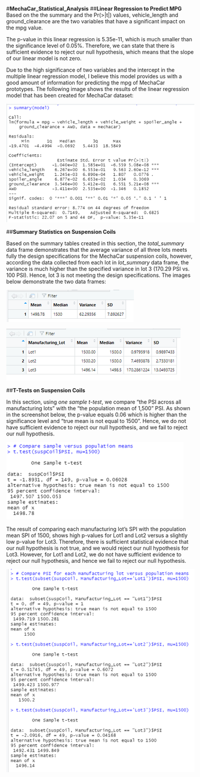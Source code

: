 #**MechaCar_Statistical_Analysis**
##**Linear Regression to Predict MPG**
Based on the the summary and the Pr(>|t|) values, vehicle_length and ground_clearance are the two variables that have a significant impact on the mpg value.

The p-value in this linear regression is 5.35e-11, which is much smaller than the significance level of 0.05%. Therefore, we can state that there is sufficient evidence to reject our null hypothesis, which means that the slope of our linear model is not zero.

Due to the high significance of two variables and the intercept in the multiple linear regression model, I believe this model provides us with a good amount of information for predicting the mpg of MechaCar prototypes.
The following image shows the results of the linear regression model that has been created for MechaCar dataset:
 
![linear_regression_mpg.png](https://github.com/zkt2018/MechaCar_Statistical_Analysis/blob/main/resources/linear_regression_mpg.png)

##**Summary Statistics on Suspension Coils**

Based on the summary tables created in this section, the *total_summary* data frame demonstrates that the average variance of all three lots meets fully the design specifications for the MechaCar suspension coils, however, according the data collected from each lot in *lot_summary* data frame, the variance is much higher than the specified variance in lot 3 (170.29 PSI vs. 100 PSI). Hence, lot 3 is not meeting the design specifications. The images below demonstrate the two data frames:

![total_summary_df.png](https://github.com/zkt2018/MechaCar_Statistical_Analysis/blob/main/resources/total_summary_df.png)

![lot_summary_df.png](https://github.com/zkt2018/MechaCar_Statistical_Analysis/blob/main/resources/lot_summary_df.png)

##**T-Tests on Suspension Coils**

In this section, using *one sample t-test*, we compare “the PSI across all manufacturing lots” with the “the population mean of 1,500” PSI. As shown in the screenshot below, the p-value equals 0.06 which is higher than the significance level and “true mean is not equal to 1500”. Hence, we do not have sufficient evidence to reject our null hypothesis, and we fail to reject our null hypothesis.

![t-test_all.png](https://github.com/zkt2018/MechaCar_Statistical_Analysis/blob/main/resources/t-test_all.png)

The result of comparing each manufacturing lot’s SPI with the population mean SPI of 1500, shows high p-values for Lot1 and Lot2 versus a slightly low p-value for Lot3. Therefore, there is sufficient statistical evidence that our null hypothesis is not true, and we would reject our null hypothesis for Lot3. However, for Lot1 and Lot2, we do not have sufficient evidence to reject our null hypothesis, and hence we fail to reject our null hypothesis. 

![t-test_lots.png](https://github.com/zkt2018/MechaCar_Statistical_Analysis/blob/main/resources/t-test_lots.png)